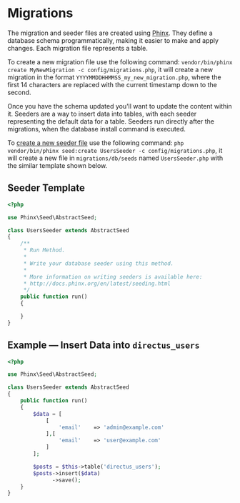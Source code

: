 # Migrations

The migration and seeder files are created using [Phinx](https://phinx.org). They define a database schema programmatically, making it easier to make and apply changes. Each migration file represents a table.

To create a new migration file use the following command: `vendor/bin/phinx create MyNewMigration -c config/migrations.php`, it will create a new migration in the format `YYYYMMDDHHMMSS_my_new_migration.php`, where the first 14 characters are replaced with the current timestamp down to the second.

Once you have the schema updated you'll want to update the content within it. Seeders are a way to insert data into tables, with each seeder representing the default data for a table. Seeders run directly after the migrations, when the database install command is executed.

To [create a new seeder file](http://docs.phinx.org/en/latest/seeding.html#creating-a-new-seed-class) use the following command: `php vendor/bin/phinx seed:create UsersSeeder -c config/migrations.php`, it will create a new file in `migrations/db/seeds` named `UsersSeeder.php` with the similar template shown below.

## Seeder Template

```php
<?php

use Phinx\Seed\AbstractSeed;

class UsersSeeder extends AbstractSeed
{
    /**
     * Run Method.
     *
     * Write your database seeder using this method.
     *
     * More information on writing seeders is available here:
     * http://docs.phinx.org/en/latest/seeding.html
     */
    public function run()
    {

    }
}
```

## Example — Insert Data into `directus_users`

```php
<?php

use Phinx\Seed\AbstractSeed;

class UsersSeeder extends AbstractSeed
{
    public function run()
    {
        $data = [
            [
                'email'    => 'admin@example.com'
            ],[
                'email'    => 'user@example.com'
            ]
        ];

        $posts = $this->table('directus_users');
        $posts->insert($data)
              ->save();
    }
}
```
